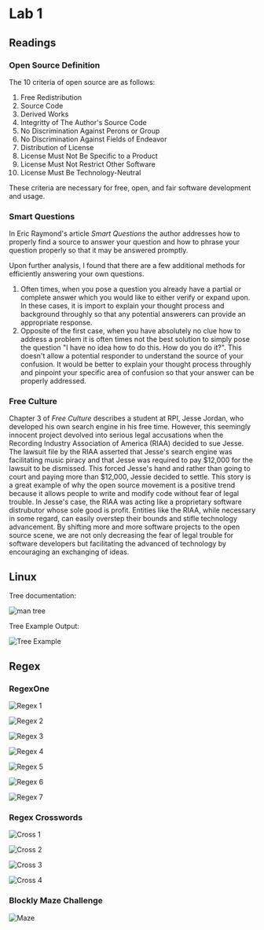 # Lab 1

## Readings

### Open Source Definition

The 10 criteria of open source are as follows:

1. Free Redistribution
2. Source Code
3. Derived Works
4. Integritty of The Author's Source Code
5. No Discrimination Against Perons or Group
6. No Discrimination Against Fields of Endeavor
7. Distribution of License
8. License Must Not Be Specific to a Product
9. License Must Not Restrict Other Software
10. License Must Be Technology-Neutral

These criteria are necessary for free, open, and fair software development and usage.

### Smart Questions

In Eric Raymond's article *Smart Questions* the author addresses how to properly find a source to answer your question and how to phrase your question properly so that it may be answered promptly.

Upon further analysis, I found that there are a few additional methods for efficiently answering your own questions.

1. Often times, when you pose a question you already have a partial or complete answer which you would like to either verify or expand upon. In these cases, it is import to explain your thought process and background throughly so that any potential answerers can provide an appropriate response.
2. Opposite of the first case, when you have absolutely no clue how to address a problem it is often times not the best solution to simply pose the question "I have no idea how to do this. How do you do it?". This doesn't allow a potential responder to understand the source of your confusion. It would be better to explain your thought process throughly and pinpoint your specific area of confusion so that your answer can be properly addressed.

### Free Culture

Chapter 3 of *Free Culture* describes a student at RPI, Jesse Jordan, who developed his own search engine in his free time. However, this seemingly innocent project devolved into serious legal accusations when the Recording Industry Association of America (RIAA) decided to sue Jesse. The lawsuit file by the RIAA asserted that Jesse's search engine was facilitating music piracy and that Jesse was required to pay $12,000 for the lawsuit to be dismissed. This forced Jesse's hand and rather than going to court and paying more than $12,000, Jessie decided to settle. This story is a great example of why the open source movement is a positive trend because it allows people to write and modify code without fear of legal trouble. In Jesse's case, the RIAA was acting like a proprietary software distrubutor whose sole good is profit. Entities like the RIAA, while necessary in some regard, can easily overstep their bounds and stifle technology advancement. By shifting more and more software projects to the open source scene, we are not only decreasing the fear of legal trouble for software developers but facilitating the advanced of technology by encouraging an exchanging of ideas.

## Linux

Tree documentation:

![man tree](img/mantree.png)

Tree Example Output:

![Tree Example](img/tree.png)

## Regex

### RegexOne

![Regex 1](img/regex1.png)

![Regex 2](img/regex2.png)

![Regex 3](img/regex3.png)

![Regex 4](img/regex4.png)

![Regex 5](img/regex5.png)

![Regex 6](img/regex6.png)

![Regex 7](img/regex7.png)

### Regex Crosswords

![Cross 1](img/cross1.png)

![Cross 2](img/cross2.png)

![Cross 3](img/cross3.png)

![Cross 4](img/cross4.png)

### Blockly Maze Challenge

![Maze](img/blockly.png)
